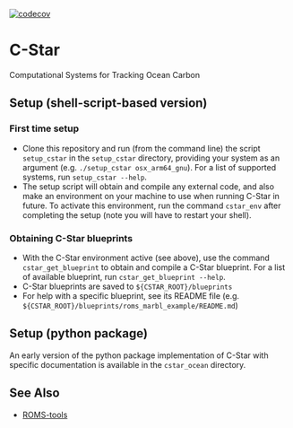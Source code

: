 [![codecov](https://codecov.io/github/dafyddstephenson/C-Star/graph/badge.svg?token=Z0L4U76WSG)](https://codecov.io/github/dafyddstephenson/C-Star)
# C-Star
Computational Systems for Tracking Ocean Carbon

## Setup (shell-script-based version)
### First time setup
- Clone this repository and run (from the command line) the script `setup_cstar` in the `setup_cstar` directory, providing your system as an argument (e.g. `./setup_cstar osx_arm64_gnu`). For a list of supported systems, run `setup_cstar --help`.
- The setup script will obtain and compile any external code, and also make an environment on your machine to use when running C-Star in future. To activate this environment, run the command `cstar_env` after completing the setup (note you will have to restart your shell).

### Obtaining C-Star blueprints
- With the C-Star environment active (see above), use the command `cstar_get_blueprint` to obtain and compile a C-Star blueprint. For a list of available blueprint, run `cstar_get_blueprint --help`.
- C-Star blueprints are saved to `${CSTAR_ROOT}/blueprints`
- For help with a specific blueprint, see its README file (e.g. `${CSTAR_ROOT}/blueprints/roms_marbl_example/README.md`)

## Setup (python package)
An early version of the python package implementation of C-Star with specific documentation is available in the `cstar_ocean` directory.

## See Also
- [ROMS-tools](https://github.com/CWorthy-ocean/roms-tools)
